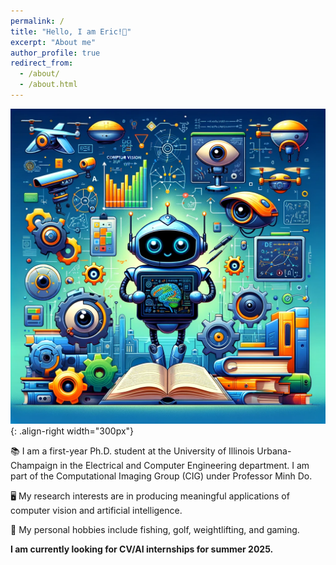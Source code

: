 ```yaml
---
permalink: /
title: "Hello, I am Eric!👋"
excerpt: "About me"
author_profile: true
redirect_from: 
  - /about/
  - /about.html
---
```


![Illustraion of computer vison](images\robot.png){: .align-right width="300px"}

📚 I am a first-year Ph.D. student at the University of Illinois Urbana-Champaign  in the Electrical and Computer Engineering department. I am part of the Computational Imaging Group (CIG) under Professor Minh Do.

🖥️ My research interests are in producing meaningful applications of computer vision and artificial intelligence.

🎣 My personal hobbies include fishing, golf, weightlifting, and gaming.

**I am currently looking for CV/AI internships for summer 2025.**
